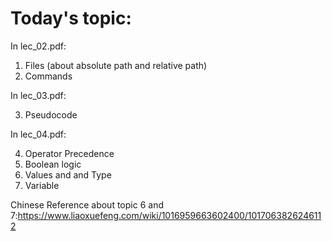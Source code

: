 # Today's topic:

In lec_02.pdf:

1. Files (about absolute path and relative path)
2. Commands 

In lec_03.pdf:

3. Pseudocode

In lec_04.pdf:

4. Operator Precedence
5. Boolean logic
6. Values and and Type
7. Variable

Chinese Reference about topic 6 and 7:https://www.liaoxuefeng.com/wiki/1016959663602400/1017063826246112
